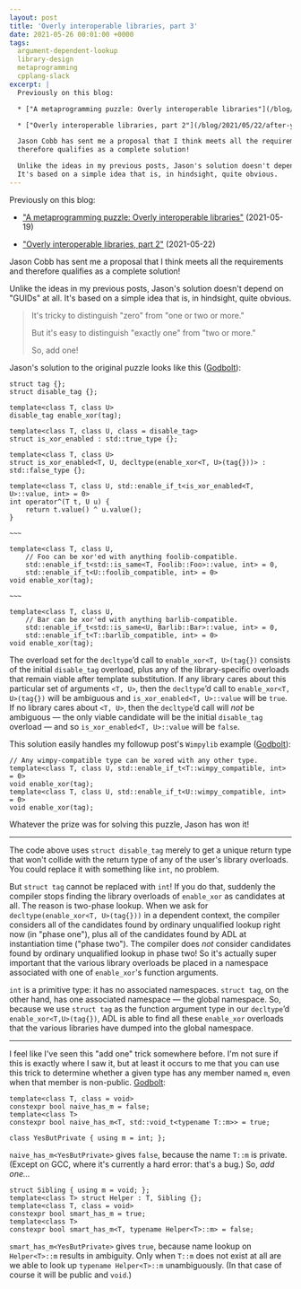 ```yaml
---
layout: post
title: 'Overly interoperable libraries, part 3'
date: 2021-05-26 00:01:00 +0000
tags:
  argument-dependent-lookup
  library-design
  metaprogramming
  cpplang-slack
excerpt: |
  Previously on this blog:

  * ["A metaprogramming puzzle: Overly interoperable libraries"](/blog/2021/05/19/after-you-no-after-you/) (2021-05-19)

  * ["Overly interoperable libraries, part 2"](/blog/2021/05/22/after-you-part-two/) (2021-05-22)

  Jason Cobb has sent me a proposal that I think meets all the requirements and
  therefore qualifies as a complete solution!

  Unlike the ideas in my previous posts, Jason's solution doesn't depend on "GUIDs" at all.
  It's based on a simple idea that is, in hindsight, quite obvious.
---
```


Previously on this blog:

* ["A metaprogramming puzzle: Overly interoperable libraries"](/blog/2021/05/19/after-you-no-after-you/) (2021-05-19)

* ["Overly interoperable libraries, part 2"](/blog/2021/05/22/after-you-part-two/) (2021-05-22)

Jason Cobb has sent me a proposal that I think meets all the requirements and
therefore qualifies as a complete solution!

Unlike the ideas in my previous posts, Jason's solution doesn't depend on "GUIDs" at all.
It's based on a simple idea that is, in hindsight, quite obvious.

> It's tricky to distinguish "zero" from "one or two or more."
>
> But it's easy to distinguish "exactly one" from "two or more."
>
> So, add one!

Jason's solution to the original puzzle looks like this ([Godbolt](https://godbolt.org/z/hW4jfzG1s)):

    struct tag {};
    struct disable_tag {};

    template<class T, class U>
    disable_tag enable_xor(tag);

    template<class T, class U, class = disable_tag>
    struct is_xor_enabled : std::true_type {};

    template<class T, class U>
    struct is_xor_enabled<T, U, decltype(enable_xor<T, U>(tag{}))> : std::false_type {};

    template<class T, class U, std::enable_if_t<is_xor_enabled<T, U>::value, int> = 0>
    int operator^(T t, U u) {
        return t.value() ^ u.value();
    }

    ~~~

    template<class T, class U,
        // Foo can be xor'ed with anything foolib-compatible.
        std::enable_if_t<std::is_same<T, Foolib::Foo>::value, int> = 0,
        std::enable_if_t<U::foolib_compatible, int> = 0>
    void enable_xor(tag);

    ~~~

    template<class T, class U,
        // Bar can be xor'ed with anything barlib-compatible.
        std::enable_if_t<std::is_same<U, Barlib::Bar>::value, int> = 0,
        std::enable_if_t<T::barlib_compatible, int> = 0>
    void enable_xor(tag);

The overload set for the `decltype`’d call to `enable_xor<T, U>(tag{})` consists
of the initial `disable_tag` overload, plus any of the library-specific overloads
that remain viable after template substitution. If any library cares about this
particular set of arguments `<T, U>`, then the `decltype`’d call to `enable_xor<T, U>(tag{})`
will be ambiguous and `is_xor_enabled<T, U>::value` will be `true`.
If no library cares about `<T, U>`, then the `decltype`’d call will _not_ be
ambiguous — the only viable candidate will be the initial `disable_tag` overload —
and so `is_xor_enabled<T, U>::value` will be `false`.

This solution easily handles my followup post's `Wimpylib` example ([Godbolt](https://godbolt.org/z/3Pe3fPdhj)):

    // Any wimpy-compatible type can be xored with any other type.
    template<class T, class U, std::enable_if_t<T::wimpy_compatible, int> = 0>
    void enable_xor(tag);
    template<class T, class U, std::enable_if_t<U::wimpy_compatible, int> = 0>
    void enable_xor(tag);

Whatever the prize was for solving this puzzle, Jason has won it!

----

The code above uses `struct disable_tag` merely to get a unique return type that
won't collide with the return type of any of the user's library overloads. You
could replace it with something like `int`, no problem.

But `struct tag` cannot be replaced with `int`! If you do that, suddenly the compiler
stops finding the library overloads of `enable_xor` as candidates at all. The reason
is two-phase lookup. When we ask for `decltype(enable_xor<T, U>(tag{}))` in a dependent
context, the compiler considers all of the candidates found by ordinary unqualified lookup
right now (in "phase one"), plus all of the candidates found by ADL at instantiation
time ("phase two"). The compiler does _not_ consider candidates found by ordinary unqualified
lookup in phase two! So it's actually super important that the various library overloads
be placed in a namespace associated with one of `enable_xor`'s function arguments.

`int` is a primitive type: it has no associated namespaces. `struct tag`, on the other hand,
has one associated namespace — the global namespace. So, because we use `struct tag` as the
function argument type in our `decltype`’d `enable_xor<T,U>(tag{})`, ADL is able to find all
these `enable_xor` overloads that the various libraries have dumped into the global namespace.

----

I feel like I've seen this "add one" trick somewhere before. I'm not sure if this is exactly
where I saw it, but at least it occurs to me that you can use this trick to determine whether
a given type has any member named `m`, even when that member is non-public.
[Godbolt](https://godbolt.org/z/9xf195P67):

    template<class T, class = void>
    constexpr bool naive_has_m = false;
    template<class T>
    constexpr bool naive_has_m<T, std::void_t<typename T::m>> = true;

    class YesButPrivate { using m = int; };

`naive_has_m<YesButPrivate>` gives `false`, because the name `T::m` is private. (Except on GCC,
where it's currently a hard error: that's a bug.) So, _add one..._

    struct Sibling { using m = void; };
    template<class T> struct Helper : T, Sibling {};
    template<class T, class = void>
    constexpr bool smart_has_m = true;
    template<class T>
    constexpr bool smart_has_m<T, typename Helper<T>::m> = false;

`smart_has_m<YesButPrivate>` gives `true`, because name lookup on `Helper<T>::m` results
in ambiguity. Only when `T::m` does not exist at all are we able to look up
`typename Helper<T>::m` unambiguously. (In that case of course it will be public and `void`.)
